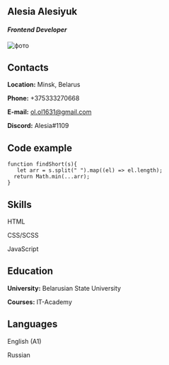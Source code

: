 
## Alesia Alesiyuk 
#### *Frontend Developer*  
    
![фото](https://mimigram.ru/wp-content/uploads/2020/07/chto-takoe-foto.jpg)
            
## Contacts
**Location:** Minsk, Belarus  

**Phone:** +375333270668  

**E-mail:** ol.ol1631@gmail.com  

**Discord:** Alesia#1109  

    
## Code example
    function findShort(s){
       let arr = s.split(" ").map((el) => el.length);
      return Math.min(...arr);
    }
    
## Skills
HTML  

CSS/SCSS  

JavaScript  

## Education
**University:**  Belarusian State University

**Courses:** IT-Academy  

## Languages
English (A1)  

Russian 

